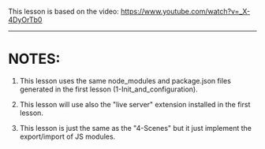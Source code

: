 This lesson is based on the video: https://www.youtube.com/watch?v=_X-4DyOrTb0

***

# NOTES:
1. This lesson uses the same node_modules and package.json files generated in the first lesson (1-Init_and_configuration).

2. This lesson will use also the "live server" extension installed in the first lesson.

3. This lesson is just the same as the "4-Scenes" but it just implement the export/import of JS modules.